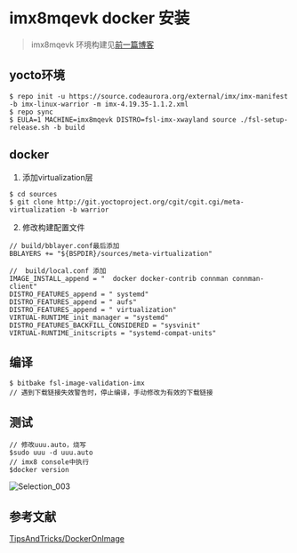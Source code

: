 # imx8mqevk docker 安装

> imx8mqevk 环境构建见[前一篇博客](https://blog.csdn.net/xsyin/article/details/111932935)

## yocto环境

```
$ repo init -u https://source.codeaurora.org/external/imx/imx-manifest -b imx-linux-warrior -m imx-4.19.35-1.1.2.xml
$ repo sync
$ EULA=1 MACHINE=imx8mqevk DISTRO=fsl-imx-xwayland source ./fsl-setup-release.sh -b build

```

## docker

1. 添加virtualization层

```
$ cd sources
$ git clone http://git.yoctoproject.org/cgit/cgit.cgi/meta-virtualization -b warrior
```

2. 修改构建配置文件 

```
// build/bblayer.conf最后添加
BBLAYERS += "${BSPDIR}/sources/meta-virtualization"

//  build/local.conf 添加
IMAGE_INSTALL_append = "  docker docker-contrib connman connman-client"
DISTRO_FEATURES_append = " systemd"
DISTRO_FEATURES_append = " aufs"
DISTRO_FEATURES_append = " virtualization"
VIRTUAL-RUNTIME_init_manager = "systemd"
DISTRO_FEATURES_BACKFILL_CONSIDERED = "sysvinit"
VIRTUAL-RUNTIME_initscripts = "systemd-compat-units"
```

## 编译

```
$ bitbake fsl-image-validation-imx
// 遇到下载链接失效警告时，停止编译，手动修改为有效的下载链接
```

## 测试

```
// 修改uuu.auto，烧写
$sudo uuu -d uuu.auto
// imx8 console中执行
$docker version
```

![Selection_003](https://gitee.com/xsyin/pci-bed/raw/master/Selection_003.png)

## 参考文献

[TipsAndTricks/DockerOnImage](https://wiki.yoctoproject.org/wiki/TipsAndTricks/DockerOnImage)

